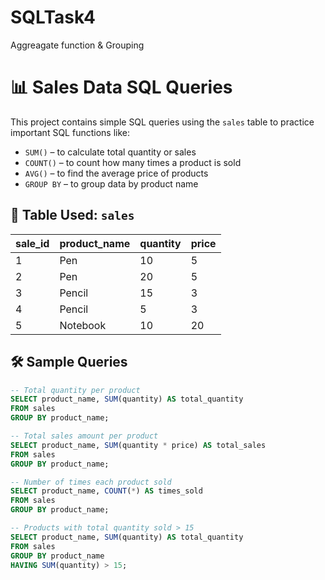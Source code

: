 # SQLTask4
Aggreagate function &amp; Grouping


# 📊 Sales Data SQL Queries

This project contains simple SQL queries using the `sales` table to practice important SQL functions like:

- `SUM()` – to calculate total quantity or sales
- `COUNT()` – to count how many times a product is sold
- `AVG()` – to find the average price of products
- `GROUP BY` – to group data by product name

## 🧾 Table Used: `sales`

| sale_id | product_name | quantity | price |
|---------|--------------|----------|-------|
| 1       | Pen          | 10       | 5     |
| 2       | Pen          | 20       | 5     |
| 3       | Pencil       | 15       | 3     |
| 4       | Pencil       | 5        | 3     |
| 5       | Notebook     | 10       | 20    |

## 🛠️ Sample Queries
```sql
-- Total quantity per product
SELECT product_name, SUM(quantity) AS total_quantity
FROM sales
GROUP BY product_name;

-- Total sales amount per product
SELECT product_name, SUM(quantity * price) AS total_sales
FROM sales
GROUP BY product_name;

-- Number of times each product sold
SELECT product_name, COUNT(*) AS times_sold
FROM sales
GROUP BY product_name;

-- Products with total quantity sold > 15
SELECT product_name, SUM(quantity) AS total_quantity
FROM sales
GROUP BY product_name
HAVING SUM(quantity) > 15;
